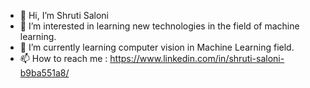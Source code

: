 - 👋 Hi, I’m Shruti Saloni
- 👀 I’m interested in learning new technologies in the field of machine learning.
- 🌱 I’m currently learning computer vision in Machine Learning field.
- 📫 How to reach me : https://www.linkedin.com/in/shruti-saloni-b9ba551a8/
